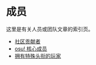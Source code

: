 # 成员

这里是有关人员或团队文章的索引页。

- [社区贡献者](Community_Contributors)
- [osu! 核心成员](The_Team)
- [拥有特殊头衔的玩家](Users_with_unique_titles)
